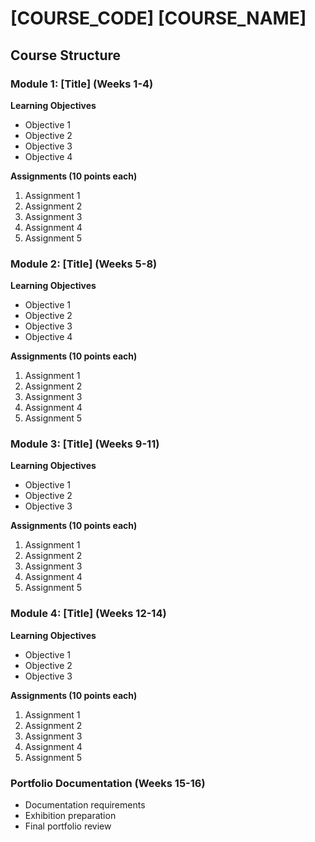 # [COURSE_CODE] [COURSE_NAME]

## Course Structure

### Module 1: [Title] (Weeks 1-4)
**Learning Objectives**
- Objective 1
- Objective 2
- Objective 3
- Objective 4

**Assignments (10 points each)**
1. Assignment 1
2. Assignment 2
3. Assignment 3
4. Assignment 4
5. Assignment 5

### Module 2: [Title] (Weeks 5-8)
**Learning Objectives**
- Objective 1
- Objective 2
- Objective 3
- Objective 4

**Assignments (10 points each)**
1. Assignment 1
2. Assignment 2
3. Assignment 3
4. Assignment 4
5. Assignment 5

### Module 3: [Title] (Weeks 9-11)
**Learning Objectives**
- Objective 1
- Objective 2
- Objective 3

**Assignments (10 points each)**
1. Assignment 1
2. Assignment 2
3. Assignment 3
4. Assignment 4
5. Assignment 5

### Module 4: [Title] (Weeks 12-14)
**Learning Objectives**
- Objective 1
- Objective 2
- Objective 3

**Assignments (10 points each)**
1. Assignment 1
2. Assignment 2
3. Assignment 3
4. Assignment 4
5. Assignment 5

### Portfolio Documentation (Weeks 15-16)
- Documentation requirements
- Exhibition preparation
- Final portfolio review
